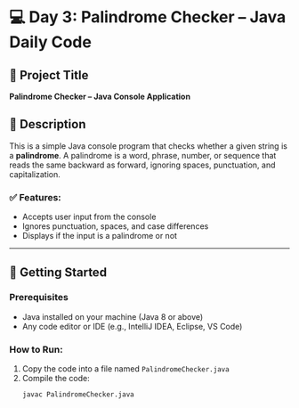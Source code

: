 # 💻 Day 3: Palindrome Checker – Java Daily Code

## 📌 Project Title
**Palindrome Checker – Java Console Application**

## 📝 Description
This is a simple Java console program that checks whether a given string is a **palindrome**. A palindrome is a word, phrase, number, or sequence that reads the same backward as forward, ignoring spaces, punctuation, and capitalization.

### ✅ Features:
- Accepts user input from the console
- Ignores punctuation, spaces, and case differences
- Displays if the input is a palindrome or not

---

## 🚀 Getting Started

### Prerequisites
- Java installed on your machine (Java 8 or above)
- Any code editor or IDE (e.g., IntelliJ IDEA, Eclipse, VS Code)

### How to Run:
1. Copy the code into a file named `PalindromeChecker.java`
2. Compile the code:
   ```bash
   javac PalindromeChecker.java
